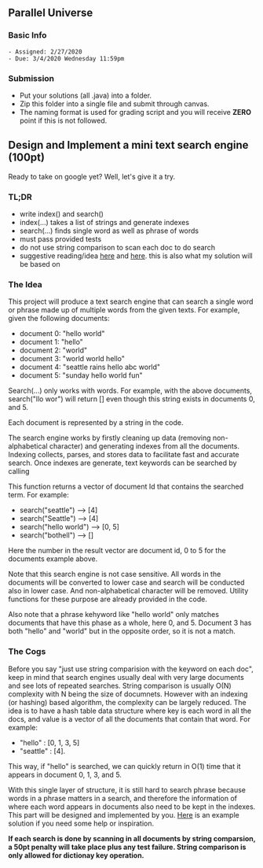 ## Parallel Universe

### Basic Info

    - Assigned: 2/27/2020
    - Due: 3/4/2020 Wednesday 11:59pm

### Submission 

- Put your solutions (all .java) into a folder.
- Zip this folder into a single file and submit through canvas. 
- The naming format is used for grading script and you will receive **ZERO** point if this is not followed.

## Design and Implement a mini text search engine (100pt)

Ready to take on google yet? Well, let's give it a try.

### TL;DR

- write index() and search()
- index(...) takes a list of strings and generate indexes
- search(...) finds single word as well as phrase of words
- must pass provided tests
- do not use string comparison to scan each doc to do search
- suggestive reading/idea [here](http://www.ardendertat.com/2011/05/30/how-to-implement-a-search-engine-part-1-create-index/) and [here](http://www.ardendertat.com/2011/05/31/how-to-implement-a-search-engine-part-2-query-index/). this is also what my solution will be based on

### The Idea

This project will produce a text search engine that can search a single word or phrase made up of multiple words from the given texts. For example, given the following documents:

 - document 0: "hello world"
 - document 1: "hello"
 - document 2: "world"
 - document 3: "world world hello"
 - document 4: "seattle rains hello abc world"
 - document 5: "sunday hello world fun"

Search(...) only works with words. For example, with the above documents, search("llo wor") will return [] even though this string exists in documents 0, and 5.

Each document is represented by a string in the code. 

The search engine works by firstly cleaning up data (removing non-alphabetical character) and generating indexes from all the documents. Indexing collects, parses, and stores data to facilitate fast and accurate search. Once indexes are generate, text keywords can be searched by calling 

This function returns a vector of document Id that contains the searched term. For example:

- search("seattle") --> \[4\]
- search("Seattle") --> \[4\]
- search("hello world") --> \[0, 5\]
- search("bothell") --> \[\]

Here the number in the result vector are document id, 0 to 5 for the documents example above. 

Note that this search engine is not case sensitive. All words in the documents will be converted to lower case and search will be conducted also in lower case. And non-alphabetical character will be removed. Utility functions for these purpose are already provided in the code. 

Also note that a phrase kehyword like "hello world" only matches documents that have this phase as a whole, here 0, and 5. Document 3 has both "hello" and "world" but in the opposite order, so it is not a match. 

### The Cogs

Before you say "just use string comparision with the keyword on each doc", keep in mind that search engines usually deal with very large documents and see lots of repeated searches. String comparison is usually O(N) complexity with N being the size of documnets. However with an indexing (or hashing) based algorithm, the complexity can be largely reduced. The idea is to have a hash table data structure where key is each word in all the docs, and value is a vector of all the documents that contain that word. For example:

- "hello" : \[0, 1, 3, 5\]
- "seattle" : \[4\].

This way, if "hello" is searched, we can quickly return in O(1) time that it appears in document 0, 1, 3, and 5.

With this single layer of structure, it is still hard to search phrase because words in a phrase matters in a search, and therefore the information of where each word appears in documents also need to be kept in the indexes. This part will be designed and implemented by you. [Here](http://www.ardendertat.com/2011/05/30/how-to-implement-a-search-engine-part-1-create-index/) is an example solution if you need some help or inspiration. 

**If each search is done by scanning in all documents by string comparsion, a 50pt penalty will take place plus any test failure. String comparison is only allowed for dictionay key operation.**
